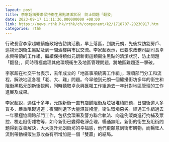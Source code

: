 ```yaml
---
layout: post
title: 李家超稱要求保持衞生黑點清潔狀況　防止問題「翻發」
date: 2023-09-17 11:11:36.000000000 +08:00
link: https://news.rthk.hk/rthk/ch/component/k2/1718707-20230917.htm
categories: rthk
---
```


行政長官李家超繼續施政報告諮詢活動，早上落區，到訪元朗，先後探訪劏房戶、巡視元朗衞生黑點及到一間酒樓與市民交流。李家超表示，已要求政務司副司長卓永興帶領的工作組，繼續保持類似元朗新街這類衞生黑點的清潔狀況，防止問題「翻發」，同時積極處理其他環境衞生及地區管理問題，將地區難題逐一擊破。

李家超在社交平台表示，去年成立的「地區事項統籌工作組」，理順部門分工和流程，解決地區各種「老、大、難」問題。今早他到元朗一個纏擾街坊多年的衞生和阻街黑點元朗新街視察，同時聽取卓永興匯報工作組過去一年針對地區管理的工作進展及成果。

李家超說，過往十多年，元朗新街一直有店舖阻街及垃圾堆積問題，日間街道人多貨多，嚴重阻礙通道；夜間則遺下大量濕貨殘渣，衞生環境惡劣。經過工作組過去一年積極協調跨部門工作，包括食環署及警方聯合執法、向違例販商進行拘捕及票控、檢走阻街雜物等，如今新街已變得乾淨企理，暢通無阻。新街的衞生及阻街問題得到妥善解決，大大提升元朗街坊的幸福感，他們更願意到街市購物，而暢旺人流則帶動檔販生意收益有所增加是一個「雙贏」的結局。
